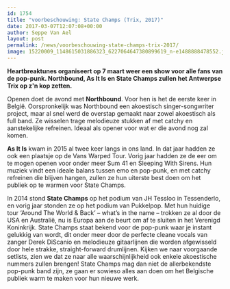 ```yaml
---
id: 1754
title: "voorbeschouwing: State Champs (Trix, 2017)"
date: 2017-03-07T12:07:08+00:00
author: Seppe Van Ael
layout: post
permalink: /news/voorbeschouwing-state-champs-trix-2017/
image: 15220009_1148615031886323_6227064647380899619_n-e1488888478552.jpg
---
```

**Heartbreaktunes organiseert op 7 maart weer een show voor alle fans van de pop-punk. Northbound, As It Is en State Champs zullen het Antwerpse Trix op z'n kop zetten.**

Openen doet de avond met **Northbound**. Voor hen is het de eerste keer in België. Oorspronkelijk was Northbound een akoestisch singer-songwriter project, maar al snel werd de overstap gemaakt naar zowel akoestisch als full band. Ze wisselen trage melodieuze stukken af met catchy en aanstekelijke refreinen. Ideaal als opener voor wat er die avond nog zal komen.



**As It Is** kwam in 2015 al twee keer langs in ons land. In dat jaar hadden ze ook een plaatsje op de Vans Warped Tour. Vorig jaar hadden ze de eer om te mogen openen voor onder meer Sum 41 en Sleeping With Sirens. Hun muziek vindt een ideale balans tussen emo en pop-punk, en met catchy refreinen die blijven hangen, zullen ze hun uiterste best doen om het publiek op te warmen voor State Champs.



In 2014 stond **State Champs** op het podium van JH Tessloo in Tessenderlo, en vorig jaar stonden ze op het podium van Pukkelpop. Met hun huidige tour ‘Around The World & Back’ – what’s in the name – trokken ze al door de USA en Australië, nu is Europa aan de beurt om af te sluiten in het Verenigd Koninkrijk. State Champs staat bekend voor de pop-punk waar je instant gelukkig van wordt, dit onder meer door de perfecte cleane vocals van zanger Derek DiScanio en melodieuze gitaarlijnen die worden afgewisseld door hele strakke, straight-forward drumlijnen. Kijken we naar voorgaande setlists, zien we dat ze naar alle waarschijnlijkheid ook enkele akoestische nummers zullen brengen! State Champs mag dan niet de allerbekendste pop-punk band zijn, ze gaan er sowieso alles aan doen om het Belgische publiek warm te maken voor hun nieuwe werk.

&nbsp;